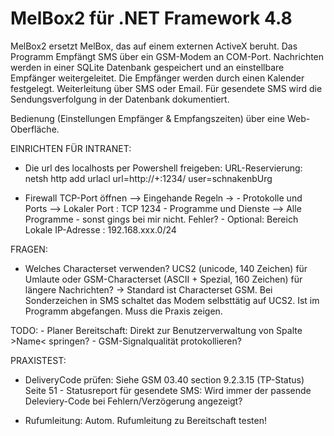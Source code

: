 ﻿# MelBox2 für .NET Framework 4.8

MelBox2 ersetzt MelBox, das auf einem externen ActiveX beruht.
Das Programm Empfängt SMS über ein GSM-Modem an COM-Port.
Nachrichten werden in einer SQLite Datenbank gespeichert und an einstellbare Empfänger weitergeleitet.
Die Empfänger werden durch einen Kalender festgelegt. Weiterleitung über SMS oder Email. 
Für gesendete SMS wird die Sendungsverfolgung in der Datenbank dokumentiert.

Bedienung (Einstellungen Empfänger & Empfangszeiten) über eine Web-Oberfläche.

EINRICHTEN FÜR INTRANET:
-	Die url des localhosts per Powershell freigeben:
	URL-Reservierung:
	netsh http add urlacl url=http://+:1234/ user=schnakenbUrg

-	Firewall TCP-Port öffnen --> Eingehande Regeln -> 
									- Protokolle und Ports	--> Lokaler Port : TCP 1234
									- Programme und Dienste --> Alle Programme - sonst gings bei mir nicht. Fehler?
									- Optional: Bereich Lokale IP-Adresse : 192.168.xxx.0/24

FRAGEN:
-	Welches Characterset verwenden? UCS2 (unicode, 140 Zeichen) für Umlaute oder GSM-Characterset (ASCII + Spezial, 160 Zeichen) für längere Nachrichten?
	-> Standard ist Characterset GSM. Bei Sonderzeichen in SMS schaltet das Modem selbsttätig auf UCS2. Ist im Programm abgefangen. Muss die Praxis zeigen.

TODO: 
	- Planer Bereitschaft: Direkt zur Benutzerverwaltung von Spalte >Name< springen?
	- GSM-Signalqualität protokollieren?

PRAXISTEST:
-	DeliveryCode prüfen: Siehe GSM 03.40 section 9.2.3.15 (TP-Status) Seite 51
		- Statusreport für gesendete SMS: Wird immer der passende Deleviery-Code bei Fehlern/Verzögerung angezeigt?

-	Rufumleitung:	Autom. Rufumleitung zu Bereitschaft testen! 					
